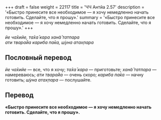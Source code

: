+++
draft = false
weight = 22117
title = 'ЧЧ Антйа 2.57'
description = '«Быстро принесите все необходимое — я хочу немедленно начать готовить. Сделайте, что я прошу».'
summary = '«Быстро принесите все необходимое — я хочу немедленно начать готовить. Сделайте, что я прошу».'
+++

_йе ча̄хийе, та̄ха̄ кара хан̃а̄ татпара  
ати твара̄йа кариба па̄ка, ш́уна атах̣пара_

## Пословный перевод

_йе_ _ча̄хийе_ — все, что я хочу; _та̄ха̄_ _кара_ — приготовьте; _хан̃а̄_ _татпара_ — намереваюсь; _ати_ _твара̄йа_ — очень скоро; _кариба_ _па̄ка_ — начну готовить; _ш́уна_ _атах̣пара_ — послушайте.

## Перевод

**«Быстро принесите все необходимое — я хочу немедленно начать готовить. Сделайте, что я прошу».**
